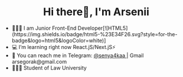 <h1 align="center">Hi there👋, I'm Arsenii</h1> 
<ul> <li>👨🏻‍💻 I am Junior Front-End Developer[![HTML5](https://img.shields.io/badge/html5-%23E34F26.svg?style=for-the-badge&logo=html5&logoColor=white)]</li>
<li> 💻 I’m learning right now React.jS/Next.jS⚡</li>
<li> 💌 You can reach me in Telegram: <a href="https://t.me/seny4kaa" target="_blank"> @senya4kaa </a> | Gmail arsegorak@gmail.com </li>
<li>🧑🏼‍⚖️ Student of Law University</li></ul>
<!---
ars3nii/ars3nii is a ✨ special ✨ repository because its `README.md` (this file) appears on your GitHub profile.
You can click the Preview link to take a look at your changes.
--->
